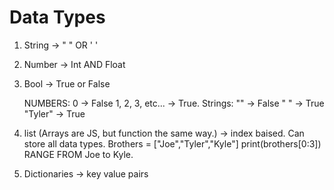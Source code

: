 # Data Types
1. String -> " " OR ' '
2. Number -> Int AND Float
3. Bool -> True or False

    NUMBERS:
        0 -> False
        1, 2, 3, etc... -> True.
    Strings:
        "" -> False
        " " -> True
        "Tyler" -> True

4. list (Arrays are JS, but function the same way.) -> index baised. Can store all data types.
    Brothers = ["Joe","Tyler","Kyle"]
    print(brothers[0:3]) RANGE FROM Joe to Kyle.
5. Dictionaries -> key value pairs
